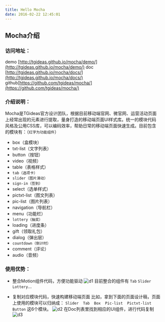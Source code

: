 ```yaml
---
title: Hello Mocha
date: 2016-02-22 12:45:01
---
```


## Mocha介绍

### 访问地址：
demo [http://tgideas.github.io/mocha/demo/](http://tgideas.github.io/mocha/demo/)
doc  [http://tgideas.github.io/mocha/docs/](http://tgideas.github.io/mocha/docs/)
github[https://github.com/tgideas/mocha/](https://github.com/tgideas/mocha/)

### 介绍说明：
Mocha是TGideas官方设计团队，根据目前移动端官网、微官网、运营活动页面上经常出现的元素进行提取，量身打造的移动端页面UI样式库。统一的模块代码风格及公用CSS库，可以编码效率，帮助日常的移动端页面快速生成。目前包含的模块有：（`红字为功能组件`）

- box（盒模块）
- txt-list（文字列表）
- button（按钮）
- video（视频）
- table（表格样式）
- `tab（选项卡）`
- `slider（图片滑动）`
- `sign-in（签到）`
- select（选单样式）
- pictxt-list（图文列表）
- pic-list（图片列表）
- navigation（导航栏）
- menu（功能栏）
- `lottery（抽奖）`
- loading（进度条）
- gift（领取礼包）
- dialog（弹出层）
- `countdown（倒计时）`
- comment（评论）
- audio（音频）


### 使用优势：
- 整合Motion组件代码，方便功能驱动
![d1](http://game.gtimg.cn/images/js/mocha/images/intro/D1.png)
目前整合的组件有 `Tab`  `Slider`  `Lottery`...

- 复制对应模块代码，快速构建移动端页面
比如，拿到下面的页面设计稿，页面上使用的模块可以归纳成： `Slider  Tab  Box  Pic-list  Pictxt-list  Button`  这6个模块。
![d2](http://game.gtimg.cn/images/js/mocha/images/intro/D2.png)
在Doc列表里找到相应的UI组件，进行代码复制
![d3](http://game.gtimg.cn/images/js/mocha/images/intro/D3.png)
